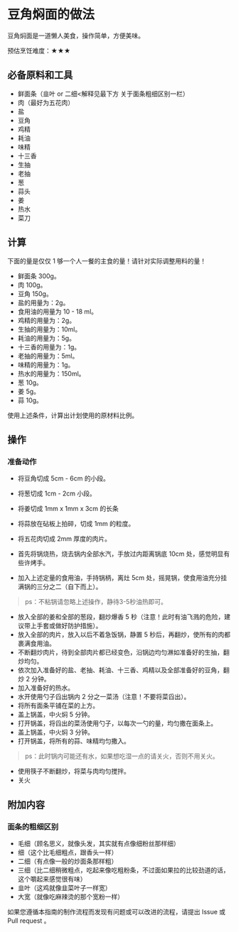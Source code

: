 # 豆角焖面的做法

豆角焖面是一道懒人美食，操作简单，方便美味。

预估烹饪难度：★★★

## 必备原料和工具

* 鲜面条（韭叶 or 二细<解释见最下方 关于面条粗细区别一栏）
* 肉（最好为五花肉）
* 盐
* 豆角
* 鸡精
* 耗油
* 味精
* 十三香
* 生抽
* 老抽
* 葱
* 蒜头
* 姜
* 热水
* 菜刀

## 计算

下面的量是仅仅 1 够一个人一餐的主食的量！请针对实际调整用料的量！

* 鲜面条 300g。
* 肉 100g。
* 豆角 150g。
* 盐的用量为：2g。
* 食用油的用量为 10 - 18 ml。
* 鸡精的用量为：2g。
* 生抽的用量为：10ml。
* 耗油的用量为：5g。
* 十三香的用量为：1g。
* 老抽的用量为：5ml。
* 味精的用量为：1g。
* 热水的用量为：150ml。
* 葱 10g。
* 姜 5g。
* 蒜 10g。

使用上述条件，计算出计划使用的原材料比例。

## 操作

### 准备动作

* 将豆角切成 5cm - 6cm 的小段。
* 将葱切成 1cm - 2cm 小段。
* 将姜切成 1mm x 1mm x 3cm 的长条
* 将蒜放在砧板上拍碎，切成 1mm 的粒度。
* 将五花肉切成 2mm 厚度的肉片。

* 首先将锅烧热，烧去锅内全部水汽，手放过内距离锅底 10cm 处，感觉明显有些许烤手。
* 加入上述定量的食用油，手持锅柄，离灶 5cm 处，摇晃锅，使食用油充分挂满锅的三分之二（自下而上）。

> ps：不粘锅请忽略上述操作，静待3-5秒油热即可。

* 放入全部的姜和全部的葱段，翻炒爆香 5 秒（注意！此时有油飞溅的危险，建议带上手套或做好防护措施）。
* 放入全部的肉片，放入以后不着急饭锅，静置 5 秒后，再翻炒，使所有的肉都裹满食用油。
* 不断翻炒肉片，待到全部肉片都已经变色，沿锅边均匀淋如准备好的生抽，翻炒均匀。
* 依次加入准备好的盐、老抽、耗油、十三香、鸡精以及全部准备好的豆角，翻炒 2 分钟。
* 加入准备好的热水。
* 水开使用勺子舀出锅内 2 分之一菜汤（注意！不要将菜舀出）。
* 将所有面条平铺在菜的上方。
* 盖上锅盖，中火焖 5 分钟。
* 打开锅盖，将舀出的菜汤使用勺子，以每次一勺的量，均匀撒在面条上。
* 盖上锅盖，中火焖 3 分钟。
* 打开锅盖，将所有的蒜、味精均匀撒入。

> ps：此时锅内可能还有水，如果想吃湿一点的请关火，否则不用关火。

* 使用筷子不断翻炒，将菜与肉均匀搅拌。
* 关火

## 附加内容

### 面条的粗细区别

* 毛细（顾名思义，就像头发，其实就有点像细粉丝那样细）
* 细（这个比毛细粗点，跟香头一样）
* 二细（有点像一般的炒面条那样粗）
* 三细（比二细稍微粗点，吃起来像吃粗粉条，不过面如果拉的比较劲道的话，这个嚼起来感觉很有味）
* 韭叶（这鸡就像韭菜叶子一样宽）
* 大宽（就像吃麻辣烫的那个宽粉一样）

如果您遵循本指南的制作流程而发现有问题或可以改进的流程，请提出 Issue 或 Pull request 。
